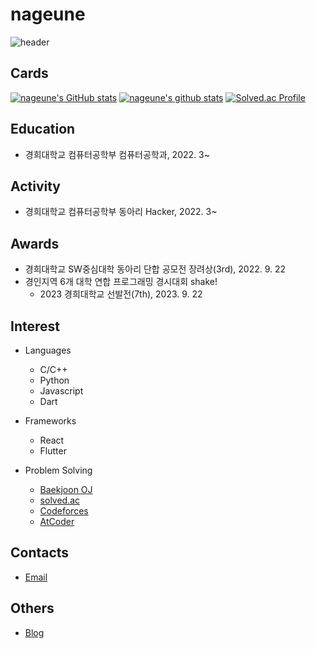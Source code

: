 # nageune
![header](https://capsule-render.vercel.app/api?type=waving&height=200&text=nageune&fontAlign=80&fontAlignY=40&color=gradient)

## Cards
[![nageune's GitHub stats](https://github-readme-stats.vercel.app/api?username=nageune)](https://github.com/anuraghazra/github-readme-stats)
[![nageune's github stats](https://github-readme-stats.vercel.app/api/top-langs/?username=nageune&show_icons=true&hide_border=true&title_color=004386&icon_color=004386&layout=compact)](https://github.com/nageune)
[![Solved.ac Profile](http://mazassumnida.wtf/api/v2/generate_badge?boj=kangkh0906)](https://solved.ac/kangkh0906)

## Education
- 경희대학교 컴퓨터공학부 컴퓨터공학과, 2022. 3~

## Activity
- 경희대학교 컴퓨터공학부 동아리 Hacker, 2022. 3~

## Awards
- 경희대학교 SW중심대학 동아리 단합 공모전 장려상(3rd), 2022. 9. 22
- 경인지역 6개 대학 연합 프로그래밍 경시대회 shake!
  - 2023 경희대학교 선발전(7th), 2023. 9. 22
 
## Interest
- Languages
  - C/C++
  - Python
  - Javascript
  - Dart
 
- Frameworks
  - React
  - Flutter

- Problem Solving
  - [Baekjoon OJ](https://www.acmicpc.net/user/kangkh0906)
  - [solved.ac](https://solved.ac/profile/kangkh0906)
  - [Codeforces](https://codeforces.com/profile/khyunx)
  - [AtCoder](https://atcoder.jp/users/nageune)
 
## Contacts
- [Email](mailto:kangkh0906@khu.ac.kr)

## Others
- [Blog](https://khyunx.tistory.com)
